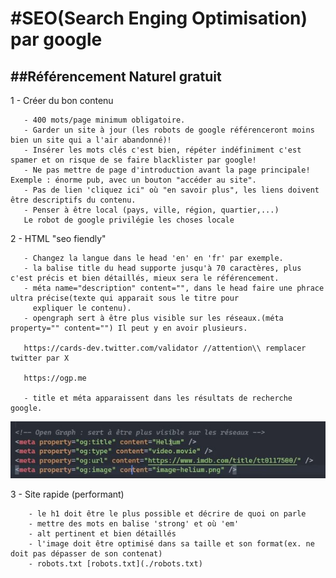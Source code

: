 #SEO(Search Enging Optimisation) par google
===========================================

##Référencement Naturel gratuit
-------------------------------

1 - Créer du bon contenu

       - 400 mots/page minimum obligatoire.
       - Garder un site à jour (les robots de google référenceront moins bien un site qui a l'air abandonné)!
       - Insérer les mots clés c'est bien, répéter indéfiniment c'est spamer et on risque de se faire blacklister par google!
       - Ne pas mettre de page d'introduction avant la page principale! Exemple : énorme pub, avec un bouton "accéder au site".
       - Pas de lien 'cliquez ici" où "en savoir plus", les liens doivent être descriptifs du contenu. 
       - Penser à être local (pays, ville, région, quartier,...)
       Le robot de google privilégie les choses locale

2 - HTML "seo fiendly"

       - Changez la langue dans le head 'en' en 'fr' par exemple.
       - la balise title du head supporte jusqu'à 70 caractères, plus c'est précis et bien détaillés, mieux sera le référencement.
       - méta name="description" content="", dans le head faire une phrace ultra précise(texte qui apparait sous le titre pour 
         expliquer le contenu).
       - opengraph sert à être plus visible sur les réseaux.(méta property="" content="") Il peut y en avoir plusieurs. 
       
       https://cards-dev.twitter.com/validator //attention\\ remplacer twitter par X 

       https://ogp.me

       - title et méta apparaissent dans les résultats de recherche google.
       
![OpenGraph](image.png)

3 - Site rapide (performant)

        - le h1 doit être le plus possible et décrire de quoi on parle
        - mettre des mots en balise 'strong' et où 'em'
        - alt pertinent et bien détaillés
        - l'image doit être optimisé dans sa taille et son format(ex. ne doit pas dépasser de son contenat)
        - robots.txt [robots.txt](./robots.txt)